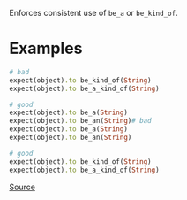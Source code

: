 
Enforces consistent use of `be_a` or `be_kind_of`.

# Examples

```ruby
# bad
expect(object).to be_kind_of(String)
expect(object).to be_a_kind_of(String)

# good
expect(object).to be_a(String)
expect(object).to be_an(String)# bad
expect(object).to be_a(String)
expect(object).to be_an(String)

# good
expect(object).to be_kind_of(String)
expect(object).to be_a_kind_of(String)
```

[Source](http://www.rubydoc.info/gems/rubocop/RuboCop/Cop/RSpec/ClassCheck)